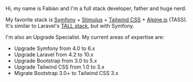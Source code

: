 Hi, my name is Fabian and I'm a full stack developer, father and huge nerd.

My favorite stack is [Symfony](https://symfony.com/) + [Stimulus](https://stimulus.hotwired.dev/) + [Tailwind CSS](https://tailwindcss.com/) + [Alpine.js](https://alpinejs.dev/) (TASS). It's similar to Laravel's [TALL stack](https://tallstack.dev/), but with Symfony.

I'm also an Upgrade Specialist. My current areas of expertise are:

- Upgrade Symfony from 4.0 to 6.x
- Upgrade Laravel from 4.2 to 10.x
- Upgrade Bootstrap from 3.0 to 5.x
- Upgrade Tailwind CSS from 1.0 to 3.x
- Migrate Bootstrap 3.0+ to Tailwind CSS 3.x
